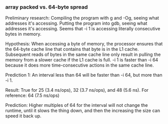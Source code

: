 ### array packed vs. 64-byte spread

Preliminary research: Compiling the program with g and -Og, seeing what
addresses it's accessing. Putting the program into gdb, seeing what addresses
it's accessing. Seems that -i 1 is accessing literally consecutive bytes in memory.

Hypothesis: When accessing a byte of memory, the processor ensures that the 64-byte
cache line that contains that byte is in the L1 cache. Subsequent reads of bytes
in the same cache line only result in pulling the memory from a slower cache if
the L1 cache is full. -i 1 is faster than -i 64 because it does more
time-consecutive actions in the same cache line.

Prediction 1: An interval less than 64 will be faster than -i 64, but more than
-i 1.

Result: True for 25 (3.4 ns/ops), 32 (3.7 ns/ops), and 48 (5.6 ns). For
reference: 64 (7.5 ns/ops)

Prediction: Higher multiples of 64 for the interval will not change the runtime,
until it slows the thing down, and then the increasing the size can speed it
back up.
